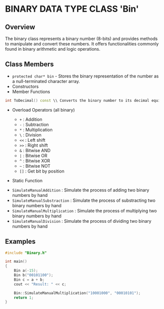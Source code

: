 # BINARY DATA TYPE CLASS 'Bin'
## Overview
The binary class represents a binary number (8-bits) and provides methods to manipulate and convert these numbers. It offers functionalities commonly found in binary arithmetic and logic operations.

## Class Members
* `protected char* bin` - Stores the binary representation of the number as a null-terminated character array. 
* Constructors
* Member Functions
```c++
int ToDecimal() const \\ Converts the binary number to its decimal equivalent
```

* Overload Operators (all binary)
  + `+`  : Addition
  + `-`  : Subtraction
  + `*`  : Multiplication
  + `\`  : Division
  + `<<` : Left shift
  + `>>` : Right shift
  + `&`  : Bitwise AND
  + `|`  : Bitwise OR
  + `^`  : Bitwise XOR
  + `~`  : Bitwise NOT
  + `[]` : Get bit by position

* Static Function
 + `SimulateManualAddition` : Simulate the process of adding two binary numbers by hand
 + `SimulateManualSubstraction` : Simulate the process of substracting two binary numbers by hand
 + `SimulateManualMultiplication` : Simulate the process of multiplying two binary numbers by hand
 + `SimulateManualDivision` : Simulate the process of dividing two binary numbers by hand

## Examples
```c++
#include "Binary.h"

int main()
{
    Bin a(-15);
    Bin b("00101100");
    Bin c = a + b;
    cout << "Result: " << c;

    Bin::SimulateManualMultiplication("10001000", "00010101");
    return 1;
}
 

